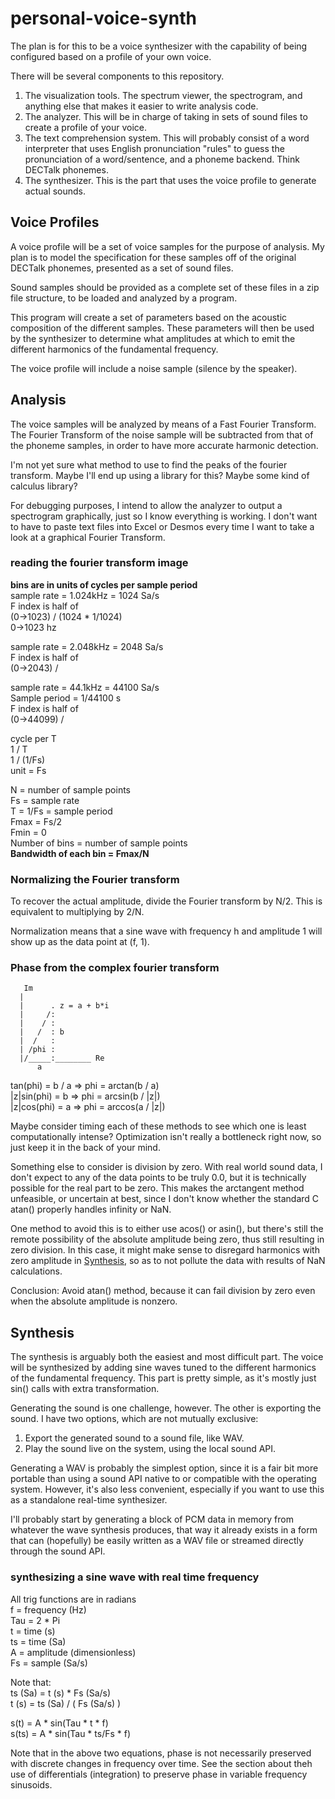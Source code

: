 # personal-voice-synth

The plan is for this to be a voice synthesizer with the capability of
being configured based on a profile of your own voice.

There will be several components to this repository.

1. The visualization tools. The spectrum viewer, the spectrogram, and
anything else that makes it easier to write analysis code.
2. The analyzer. This will be in charge of taking in sets of sound files
to create a profile of your voice.
3. The text comprehension system. This will probably consist of a word
interpreter that uses English pronunciation "rules" to guess the
pronunciation of a word/sentence, and a phoneme backend. Think DECTalk
phonemes.
3. The synthesizer. This is the part that uses the voice profile to
generate actual sounds.

## Voice Profiles

A voice profile will be a set of voice samples for the purpose of
analysis. My plan is to model the specification for these samples off
of the original DECTalk phonemes, presented as a set of sound files.

Sound samples should be provided as a complete set of these files in a
zip file structure, to be loaded and analyzed by a program.

This program will create a set of parameters based on the acoustic
composition of the different samples. These parameters will then be used
by the synthesizer to determine what amplitudes at which to emit the
different harmonics of the fundamental frequency.

The voice profile will include a noise sample (silence by the speaker).

## Analysis

The voice samples will be analyzed by means of a Fast Fourier Transform.
The Fourier Transform of the noise sample will be subtracted from that
of the phoneme samples, in order to have more accurate harmonic
detection.

I'm not yet sure what method to use to find the peaks of the fourier
transform. Maybe I'll end up using a library for this? Maybe some kind
of calculus library?

For debugging purposes, I intend to allow the analyzer to output a
spectrogram graphically, just so I know everything is working. I don't
want to have to paste  text files into Excel or Desmos every time I want
to take a look at a graphical Fourier Transform.

### reading the fourier transform image
**bins are in units of cycles per sample period**  
sample rate = 1.024kHz = 1024 Sa/s  
F index is half of  
(0->1023) / (1024 * 1/1024)  
0->1023 hz

sample rate = 2.048kHz = 2048 Sa/s  
F index is half of  
(0->2043) /   

sample rate = 44.1kHz = 44100 Sa/s  
Sample period = 1/44100 s  
F index is half of  
(0->44099) / 

cycle per T  
1 / T  
1 / (1/Fs)  
unit = Fs

N = number of sample points  
Fs = sample rate  
T = 1/Fs = sample period  
Fmax = Fs/2  
Fmin = 0  
Number of bins = number of sample points  
**Bandwidth of each bin = Fmax/N**

### Normalizing the Fourier transform
To recover the actual amplitude, divide the Fourier transform by N/2.
This is equivalent to multiplying by 2/N.

Normalization means that a sine wave with frequency h and amplitude 1
will show up as the data point at (f, 1).

### Phase from the complex fourier transform
       Im
	  |
	  |      . z = a + b*i
	  |     /:
	  |    / :
      |   /  : b
	  |  /   :
	  | /phi :
	  |/_____:________ Re
	      a

tan(phi) = b / a  =>  phi = arctan(b / a)  
|z|sin(phi) = b  =>  phi = arcsin(b / |z|)  
|z|cos(phi) = a  =>  phi = arccos(a / |z|)

Maybe consider timing each of these methods to see which one is least
computationally intense? Optimization isn't really a bottleneck right
now, so just keep it in the back of your mind.

Something else to consider is division by zero. With real world sound
data, I don't expect to any of the data points to be truly 0.0, but it
is technically possible for the real part to be zero. This makes the 
arctangent method unfeasible, or uncertain at best, since I don't know
whether the standard C atan() properly handles infinity or NaN.

One method to avoid this is to either use acos() or asin(), but there's
still the remote possibility of the absolute amplitude being zero, thus
still resulting in zero division. In this case, it might make sense to 
disregard harmonics with zero amplitude in [Synthesis](#Synthesis), so
as to not pollute the data with results of NaN calculations.

Conclusion: Avoid atan() method, because it can fail division by zero
even when the absolute amplitude is nonzero.

## Synthesis

The synthesis is arguably both the easiest and most difficult part.
The voice will be synthesized by adding sine waves tuned to the
different harmonics of the fundamental frequency. This part is pretty
simple, as it's mostly just sin() calls with extra transformation.

Generating the sound is one challenge, however. The other is exporting
the sound. I have two options, which are not mutually exclusive:

1. Export the generated sound to a sound file, like WAV.
2. Play the sound live on the system, using the local sound API.

Generating a WAV is probably the simplest option, since it is a fair bit
more portable than using a sound API native to or compatible with the
operating system. However, it's also less convenient, especially if you
want to use this as a standalone real-time synthesizer.

I'll probably start by generating a block of PCM data in memory from
whatever the wave synthesis produces, that way it already exists in a
form that can (hopefully) be easily written as a WAV file or streamed
directly through the sound API.

### synthesizing a sine wave with real time frequency
All trig functions are in radians  
f = frequency  (Hz)  
Tau = 2 * Pi  
t = time (s)  
ts = time (Sa)  
A = amplitude (dimensionless)  
Fs = sample (Sa/s) 

Note that:  
ts (Sa) = t (s) * Fs (Sa/s)  
t (s) = ts (Sa) / ( Fs (Sa/s) ) 

s(t) = A * sin(Tau * t * f)  
s(ts) = A * sin(Tau * ts/Fs * f) 

Note that in the above two equations, phase is not necessarily preserved
with discrete changes in frequency over time. See the section about
theh use of differentials (integration) to preserve phase in variable
frequency sinusoids.